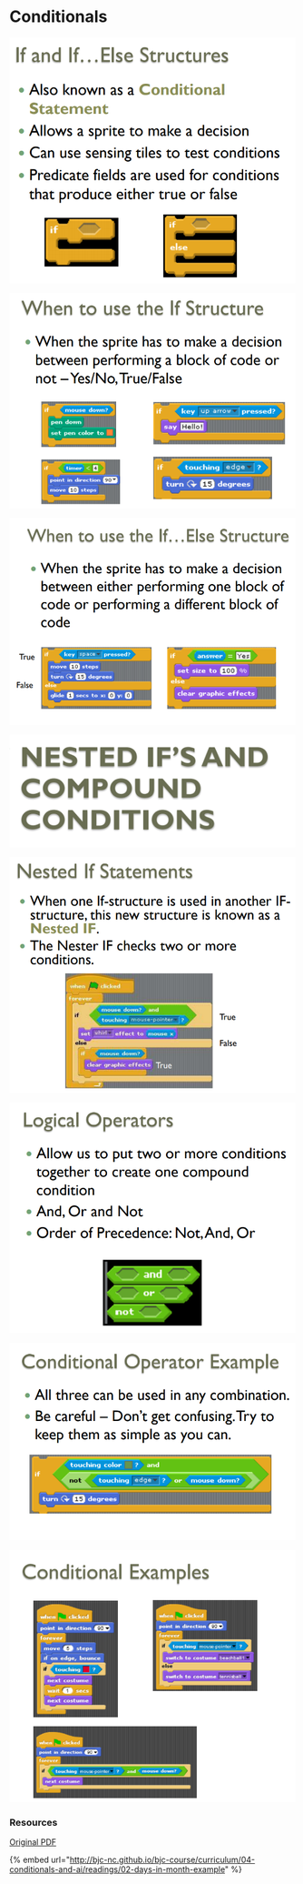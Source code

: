# Conditionals

![](../.gitbook/assets/image%20%286%29.png)



![](../.gitbook/assets/image%20%2841%29.png)



![](../.gitbook/assets/image%20%2858%29.png)

![](../.gitbook/assets/image%20%2821%29.png)

![](../.gitbook/assets/image%20%282%29.png)



![](../.gitbook/assets/image%20%2830%29.png)



![](../.gitbook/assets/image%20%2885%29.png)

![](../.gitbook/assets/image%20%2813%29.png)



### Resources

[Original PDF](http://bjc-nc.github.io/bjc-course/curriculum/04-conditionals-and-ai/readings/01-conditional-blocks-slides.pdf)

{% embed url="http://bjc-nc.github.io/bjc-course/curriculum/04-conditionals-and-ai/readings/02-days-in-month-example" %}



